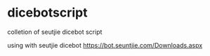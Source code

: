 # dicebotscript
colletion of seutjie dicebot script


using with seutjie dicebot
https://bot.seuntjie.com/Downloads.aspx

